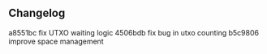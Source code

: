 ## Changelog

a8551bc fix UTXO waiting logic
4506bdb fix bug in utxo counting
b5c9806 improve space management
